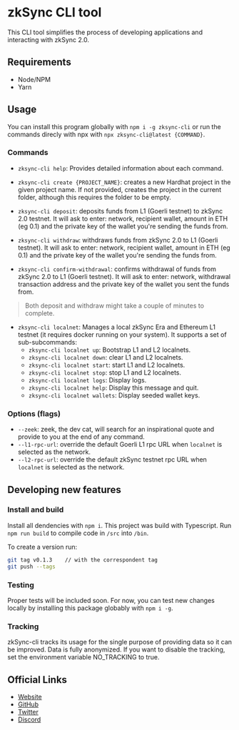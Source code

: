 # zkSync CLI tool

This CLI tool simplifies the process of developing applications and interacting with zkSync 2.0.

## Requirements

- Node/NPM
- Yarn

## Usage

You can install this program globally with `npm i -g zksync-cli` or run the commands direcly with npx with `npx zksync-cli@latest {COMMAND}`.

### Commands

- `zksync-cli help`: Provides detailed information about each command. 

- `zksync-cli create {PROJECT_NAME}`: creates a new Hardhat project in the given project name. If not provided, creates the project in the current folder, although this requires the folder to be empty.

- `zksync-cli deposit`: deposits funds from L1 (Goerli testnet) to zkSync 2.0 testnet. It will ask to enter: network, recipient wallet, amount in ETH (eg 0.1) and the private key of the wallet you're sending the funds from.

- `zksync-cli withdraw`: withdraws funds from zkSync 2.0 to L1 (Goerli testnet). It will ask to enter: network, recipient wallet, amount in ETH (eg 0.1) and the private key of the wallet you're sending the funds from.

- `zksync-cli confirm-withdrawal`: confirms withdrawal of funds from zkSync 2.0 to L1 (Goerli testnet). It will ask to enter: network, withdrawal transaction address and the private key of the wallet you sent the funds from.

> Both deposit and withdraw might take a couple of minutes to complete.

- `zksync-cli localnet`: Manages a local zkSync Era and Ethereum L1 testnet (it requires docker running on your system). It supports a set of sub-subcommands:
  - `zksync-cli localnet up`: Bootstrap L1 and L2 localnets.
  - `zksync-cli localnet down`: clear L1 and L2 localnets.
  - `zksync-cli localnet start`: start L1 and L2 localnets.
  - `zksync-cli localnet stop`: stop L1 and L2 localnets.
  - `zksync-cli localnet logs`: Display logs.
  - `zksync-cli localnet help`: Display this message and quit.
  - `zksync-cli localnet wallets`: Display seeded wallet keys.

### Options (flags)

- `--zeek`: zeek, the dev cat, will search for an inspirational quote and provide to you at the end of any command.
- `--l1-rpc-url`: override the default Goerli L1 rpc URL when `localnet` is selected as the network.
- `--l2-rpc-url`: override the default zkSync testnet rpc URL when `localnet` is selected as the network.

## Developing new features

### Install and build

Install all dendencies with `npm i`.
This project was build with Typescript. Run `npm run build` to compile code in `/src` into `/bin`.

To create a version run:

```sh
git tag v0.1.3    // with the correspondent tag
git push --tags  
```

### Testing

Proper tests will be included soon. For now, you can test new changes locally by installing this package globably with `npm i -g`.


### Tracking

zkSync-cli tracks its usage for the single purpose of providing data so it can be improved. Data is fully anonymized. If you want to disable the tracking, set the environment variable NO_TRACKING to true.

## Official Links

- [Website](https://zksync.io/)
- [GitHub](https://github.com/matter-labs)
- [Twitter](https://twitter.com/zksync)
- [Discord](https://discord.gg/nMaPGrDDwk)
